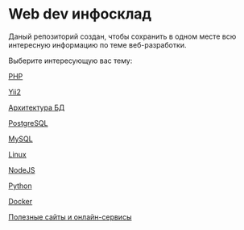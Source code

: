 # Web dev инфосклад

Даный репозиторий создан, чтобы сохранить в одном месте всю интересную информацию по теме веб-разработки.

Выберите интересующую вас тему:

[PHP](/php/README.md)

[Yii2](/yii2/README.md)

[Архитектура БД](/db-architecture/README.md)

[PostgreSQL](/postgresql/README.md)

[MySQL](/mysql/README.md)

[Linux](/linux/README.md)

[NodeJS](/nodejs/README.md)

[Python](/python/README.md)

[Docker](/docker/README.md)

[Полезные сайты и онлайн-сервисы](/sites/README.md)
